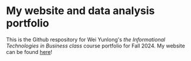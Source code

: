 # My website and data analysis portfolio

This is the Github respository for Wei Yunlong's *the Informational Technologies in Business class* course portfolio for Fall 2024. My website can be found [here](https://yunlong652.github.io/YunlongWei_Homework/YL_web_set/docs/)! 